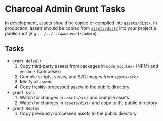 Charcoal Admin Grunt Tasks
==========================

In development, assets should be copied or compiled into [`assets/dist/`](assets/dist).
In production, assets should be copied from [`assets/dist/`](assets/dist) into your project's public root (e.g., `../../../www/assets/admin`).

## Tasks

* `grunt default`
  1. Copy third-party assets from packages in `node_modules/` (NPM) and `vendor/` (Composer)
  2. Compile scripts, styles, and SVG images from `assets/src/`
  3. Minify all assets
  4. Copy freshly-processed assets to the public directory
* `grunt sync`
  1. Watch for changes in `assets/src/` and compile assets
  2. Watch for changes in `assets/dist/` and copy to the public directory
* `grunt deploy`
  1. Copy previously-processed assets to the public directory
